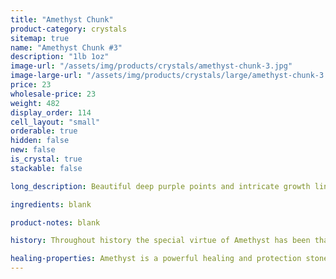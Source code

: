 ```yaml
---
title: "Amethyst Chunk"
product-category: crystals
sitemap: true
name: "Amethyst Chunk #3"
description: "1lb 1oz"
image-url: "/assets/img/products/crystals/amethyst-chunk-3.jpg"
image-large-url: "/assets/img/products/crystals/large/amethyst-chunk-3.jpg"
price: 23
wholesale-price: 23
weight: 482
display_order: 114
cell_layout: "small"
orderable: true
hidden: false
new: false
is_crystal: true
stackable: false

long_description: Beautiful deep purple points and intricate growth lines. Features hidden rainbows and airy phantoms in the points as well as iron oxide growth.

ingredients: blank

product-notes: blank

history: Throughout history the special virtue of Amethyst has been that of preventing drunkenness and overindulgence. Ancient Greeks and Romans routinely studded their goblets with Amethyst believing wine drunk from an Amethyst cup was powerless to intoxicate, and a stone worn on the body, especially at the navel, had a sobering effect, not only for inebriation but in over-zealousness in passion. Catholic bishops also wore Amethyst in a ring to protect from mystical intoxication. Kissing the ring kept others from similar mystical intoxication and kept them grounded in spiritual thought.

healing-properties: Amethyst is a powerful healing and protection stone. It is the February birthstone and is associated to the crown chakra, providing protection against psychic attack, enhancing psychic abilities, calming and stimulating the mind, and nourishing the spirit. For this reason amethyst has been historically used as a remedy for nightmares and insomnia, as well as to aid meditative focus.
---
```

